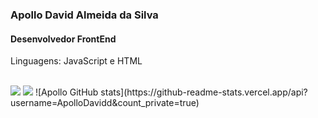 <h3> Apollo David Almeida da Silva </h3>
<h4>Desenvolvedor FrontEnd</h4>
<p> Linguagens: JavaScript e HTML</p>
<br>


<a href="https://www.instagram.com/apollodavidd/" alt="Instagram" rel="nofollow">
  <img src="https://camo.githubusercontent.com/55f9e292e44a6e613e7cc9e348cba1c138b561f5f940e4508557c9b182f876f5/68747470733a2f2f696d672e736869656c64732e696f2f62616467652f2d496e7374616772616d2d4446303137343f7374796c653d666c61742d737175617265266c6162656c436f6c6f723d444630313734266c6f676f3d696e7374616772616d266c6f676f436f6c6f723d7768697465266c696e6b3d68747470733a2f2f7777772e696e7374616772616d2e636f6d2f6e69636b6a756e696f725f6e672f" data-canonical-src="https://img.shields.io/badge/-Instagram-DF0174?style=flat-square&amp;labelColor=DF0174&amp;logo=instagram&amp;logoColor=white&amp;link=https://www.instagram.com/apollodavidd/" style="max-width: 100%;"></a>
  <a href="https://www.linkedin.com/in/apollo-david-67b26a237/" alt="Linkedin" rel="nofollow">
  <img src="https://camo.githubusercontent.com/b5af8ae6a99ca98a41eff20f78938dda3e9a3953b2eb901ba641943b739dc025/68747470733a2f2f696d672e736869656c64732e696f2f62616467652f2d4c696e6b6564696e2d3065373661383f7374796c653d666c61742d737175617265266c6f676f3d4c696e6b6564696e266c6f676f436f6c6f723d7768697465266c696e6b3d68747470733a2f2f7777772e6c696e6b6564696e2e636f6d2f696e2f6e69636b6f6c61732d676f6e254333254137616c7665732d3737343362323139362f" data-canonical-src="https://img.shields.io/badge/-Linkedin-0e76a8?style=flat-square&amp;logo=Linkedin&amp;logoColor=white&amp;link=https://www.linkedin.com/in/apollo-david-67b26a237/" style="max-width: 100%;"></a>
![Apollo GitHub stats](https://github-readme-stats.vercel.app/api?username=ApolloDavidd&count_private=true)
